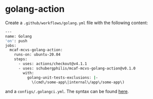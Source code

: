 # golang-action

Create a `.github/workflows/golang.yml` file with the following content:

```bash
---
name: Golang
'on': push
jobs:
  mcaf-mcvs-golang-action:
    runs-on: ubuntu-20.04
    steps:
      - uses: actions/checkout@v4.1.1
      - uses: schubergphilis/mcaf-mcvs-golang-action@v0.1.0
        with:
          golang-unit-tests-exclusions: |-
            \(cmd\/some-app\|internal\/app\/some-app\)
```

and a `configs/.golangci.yml`. The syntax can be found
[here](https://golangci-lint.run/usage/configuration/).
